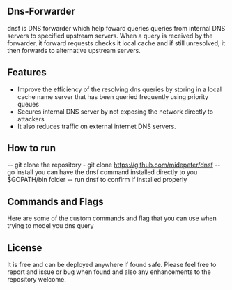 ## Dns-Forwarder

dnsf is DNS forwarder which help foward queries queries from internal DNS servers to specified upstream servers. When a query is received by the forwarder, it forward requests checks it local cache and if still unresolved, it then forwards to alternative upstream servers.

## Features
- Improve the efficiency of the resolving dns queries by storing in a local cache name server that has been queried frequently using priority queues
- Secures internal DNS server by not exposing the network directly to attackers
- It also reduces traffic on external internet DNS servers.

## How to run
-- git clone the repository - git clone https://github.com/midepeter/dnsf
-- go install you can have the dnsf command installed directly to you $GOPATH/bin folder
-- run dnsf to confirm if installed properly

## Commands and Flags
Here are some of the custom commands and flag that you can use when trying to model you dns query

## License
It is free and can be deployed anywhere if found safe. Please feel free to report and issue or bug when found and also any enhancements to the repository welcome.